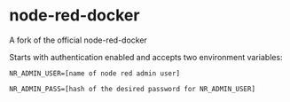 # node-red-docker
A fork of the official node-red-docker

Starts with authentication enabled and accepts two environment variables:

`NR_ADMIN_USER=[name of node red admin user]`

`NR_ADMIN_PASS=[hash of the desired password for NR_ADMIN_USER]`


